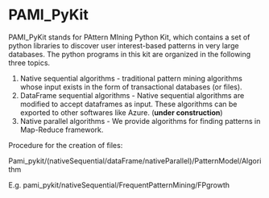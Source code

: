 # PAMI_PyKit

PAMI_PyKit stands for PAttern MIning  Python Kit, which contains a set of python libraries to discover user interest-based patterns in very large databases. The python programs in this kit are organized in the following three topics.

1. Native sequential algorithms - traditional pattern mining algorithms whose input exists in the form of transactional databases (or files).
2. DataFrame sequential algorithms - Native sequential algorithms are modified to accept dataframes as input. These algorithms can be exported to other softwares like Azure. (**under construction**)
3. Native parallel algorithms - We provide algorithms for finding patterns in Map-Reduce framework.


Procedure for the creation of files:

Pami_pykit/(nativeSequential/dataFrame/nativeParallel)/PatternModel/Algorithm

E.g. pami_pykit/nativeSequential/FrequentPatternMining/FPgrowth

